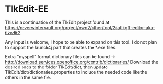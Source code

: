 # TlkEdit-EE

This is a continuation of the TlkEdit project found at https://neverwintervault.org/project/nwn2/other/tool/2datlkgff-editor-aka-tlkedit2

Any input is welcome, I hope to be able to expand on this tool.  I do not plan to support the launch4j part that creates the *.exe files.

Extra "myspell" format dictionary files can be found -> http://download.services.openoffice.org/contrib/dictionaries/
Download the desired ones to the folder TlkEdit/dict,
then update TlkEdit/dict/dictionaries.properties to include the needed code like the others in the same file.


